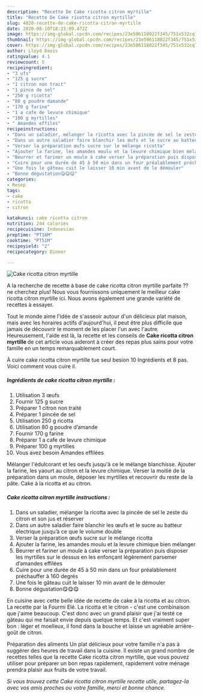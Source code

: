 ```yaml
---
description: "Recette De Cake ricotta citron myrtille"
title: "Recette De Cake ricotta citron myrtille"
slug: 4828-recette-de-cake-ricotta-citron-myrtille
date: 2020-08-10T18:23:09.472Z
image: https://img-global.cpcdn.com/recipes/23e506118022f345/751x532cq70/cake-ricotta-citron-myrtille-photo-principale-de-la-recette.jpg
thumbnail: https://img-global.cpcdn.com/recipes/23e506118022f345/751x532cq70/cake-ricotta-citron-myrtille-photo-principale-de-la-recette.jpg
cover: https://img-global.cpcdn.com/recipes/23e506118022f345/751x532cq70/cake-ricotta-citron-myrtille-photo-principale-de-la-recette.jpg
author: Lloyd Davis
ratingvalue: 4.1
reviewcount: 5
recipeingredient:
- "3 ufs"
- "125 g sucre"
- "1 citron non trait"
- "1 pince de sel"
- "250 g ricotta"
- "80 g poudre damande"
- "170 g farine"
- "1 a cafe de levure chimique"
- "100 g myrtilles"
- " Amandes effiles"
recipeinstructions:
- "Dans un saladier, mélanger la ricotta avec la pincée de sel le zeste du citron et son jus et réserver"
- "Dans un autre saladier faire blanchir les œufs et le sucre au batteur électrique jusqu’à ce que le volume double"
- "Verser la préparation œufs sucre sur le mélange ricotta"
- "Ajouter la farine, les amandes moulu et la levure chimique bien mélanger"
- "Beurrer et fariner un moule à cake verser la préparation puis disposer les myrtilles sur le dessus en les enfonçant légèrement parsemer d’amandes effilées"
- "Cuire pour une durée de 45 à 50 min dans un four préalablement préchauffer à 160 degrés"
- "Une fois le gâteau cuit le laisser 10 min avant de le démouler"
- "Bonne dégustation😋😋😋"
categories:
- Resep
tags:
- cake
- ricotta
- citron

katakunci: cake ricotta citron 
nutrition: 244 calories
recipecuisine: Indonesian
preptime: "PT16M"
cooktime: "PT51M"
recipeyield: "2"
recipecategory: Dinner

---
```



![Cake ricotta citron myrtille](https://img-global.cpcdn.com/recipes/23e506118022f345/751x532cq70/cake-ricotta-citron-myrtille-photo-principale-de-la-recette.jpg)

A la recherche de recette à base de cake ricotta citron myrtille parfaite ?? ne cherchez plus! Nous vous fournissons uniquement le meilleur cake ricotta citron myrtille ici. Nous avons également une grande variété de recettes à essayer.

Tout le monde aime l'idée de s'asseoir autour d'un délicieux plat maison, mais avec les horaires actifs d'aujourd'hui, il peut être plus difficile que jamais de découvrir le moment de les placer l'un avec l'autre. Heureusement, l'aide est là, la recette et les conseils de <strong> Cake ricotta citron myrtille </strong> de cet article vous aideront à créer des repas plus sains pour votre famille en un temps remarquablement court.

<!--inarticleads1-->

À cuire cake ricotta citron myrtille tue seul besion 10 Ingrédients et 8 pas. Voici comment vous cuire il.

##### Ingrédients de cake ricotta citron myrtille :

1. Utilisation 3 œufs
1. Fournir 125 g sucre
1. Préparer 1 citron non traité
1. Préparer 1 pincée de sel
1. Utilisation 250 g ricotta
1. Utilisation 80 g poudre d’amande
1. Fournir 170 g farine
1. Préparer 1 a cafe de levure chimique
1. Préparer 100 g myrtilles
1. Vous avez besoin  Amandes effilées


Mélanger l&#39;édulcorant et les oeufs jusqu&#39;à ce le mélange blanchisse. Ajouter la farine, les yaourt au citron et la levure chimique. Verser la moitié de la préparation dans un moule, déposer les myrtilles et recouvrir du reste de la pâte. Cake à la ricotta et au citron. 

<!--inarticleads2-->

##### Cake ricotta citron myrtille instructions :

1. Dans un saladier, mélanger la ricotta avec la pincée de sel le zeste du citron et son jus et réserver
1. Dans un autre saladier faire blanchir les œufs et le sucre au batteur électrique jusqu’à ce que le volume double
1. Verser la préparation œufs sucre sur le mélange ricotta
1. Ajouter la farine, les amandes moulu et la levure chimique bien mélanger
1. Beurrer et fariner un moule à cake verser la préparation puis disposer les myrtilles sur le dessus en les enfonçant légèrement parsemer d’amandes effilées
1. Cuire pour une durée de 45 à 50 min dans un four préalablement préchauffer à 160 degrés
1. Une fois le gâteau cuit le laisser 10 min avant de le démouler
1. Bonne dégustation😋😋😋


En cuisine avec cette belle idée de recette de cake à la ricotta et au citron. La recette par la Fourmi Elé. La ricotta et le citron - c&#39;est une combinaison que j&#39;aime beaucoup. C&#39;est donc avec un grand plaisir que j&#39;ai testé ce gâteau qui me faisait envie depuis quelque temps. Et c&#39;est vraiment super bon : léger et moelleux, il fond dans la bouche et laisse un agréable arrière-goût de citron. 

<!--inarticleads1-->

<p>
Préparation des aliments Un plat délicieux pour votre famille n'a pas à suggérer des heures de travail dans la cuisine. Il existe un grand nombre de recettes telles que la recette Cake ricotta citron myrtille, que vous pouvez utiliser pour préparer un bon repas rapidement, rapidement votre ménage prendra plaisir aux fruits de votre travail.
</p>

<p>
<i>Si vous trouvez cette Cake ricotta citron myrtille recette utile, partagez-la avec vos amis proches ou votre famille, merci et bonne chance.</i>
</p>
